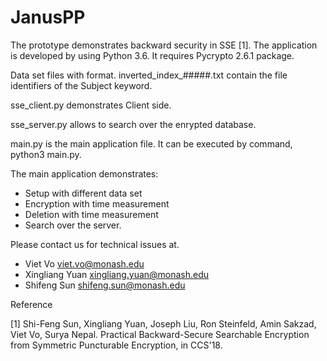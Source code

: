 # JanusPP
The prototype demonstrates backward security in SSE [1].
The application is developed by using Python 3.6.
It requires Pycrypto 2.6.1 package.

Data set files with format. inverted_index_#####.txt contain the file identifiers of the Subject keyword.

sse_client.py demonstrates Client side.

sse_server.py allows to search over the enrypted database.

main.py is the main application file. It can be executed by command, python3 main.py.

The main application demonstrates:
  + Setup with different data set
  + Encryption with time measurement
  + Deletion with time measurement
  + Search over the server.

Please contact us for technical issues at.
  + Viet Vo viet.vo@monash.edu
  + Xingliang Yuan xingliang.yuan@monash.edu
  + Shifeng Sun shifeng.sun@monash.edu

Reference

[1] Shi-Feng Sun, Xingliang Yuan, Joseph Liu, Ron Steinfeld, Amin Sakzad, Viet Vo, Surya Nepal. Practical Backward-Secure Searchable Encryption from Symmetric Puncturable Encryption, in CCS'18.
              


